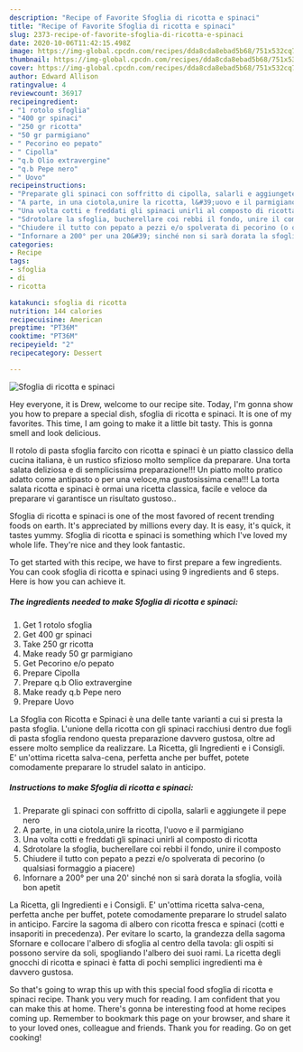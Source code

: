 ```yaml
---
description: "Recipe of Favorite Sfoglia di ricotta e spinaci"
title: "Recipe of Favorite Sfoglia di ricotta e spinaci"
slug: 2373-recipe-of-favorite-sfoglia-di-ricotta-e-spinaci
date: 2020-10-06T11:42:15.498Z
image: https://img-global.cpcdn.com/recipes/dda8cda8ebad5b68/751x532cq70/sfoglia-di-ricotta-e-spinaci-recipe-main-photo.jpg
thumbnail: https://img-global.cpcdn.com/recipes/dda8cda8ebad5b68/751x532cq70/sfoglia-di-ricotta-e-spinaci-recipe-main-photo.jpg
cover: https://img-global.cpcdn.com/recipes/dda8cda8ebad5b68/751x532cq70/sfoglia-di-ricotta-e-spinaci-recipe-main-photo.jpg
author: Edward Allison
ratingvalue: 4
reviewcount: 36917
recipeingredient:
- "1 rotolo sfoglia"
- "400 gr spinaci"
- "250 gr ricotta"
- "50 gr parmigiano"
- " Pecorino eo pepato"
- " Cipolla"
- "q.b Olio extravergine"
- "q.b Pepe nero"
- " Uovo"
recipeinstructions:
- "Preparate gli spinaci con soffritto di cipolla, salarli e aggiungete il pepe nero"
- "A parte, in una ciotola,unire la ricotta, l&#39;uovo e il parmigiano"
- "Una volta cotti e freddati gli spinaci unirli al composto di ricotta"
- "Sdrotolare la sfoglia, bucherellare coi rebbi il fondo, unire il composto"
- "Chiudere il tutto con pepato a pezzi e/o spolverata di pecorino (o qualsiasi formaggio a piacere)"
- "Infornare a 200° per una 20&#39; sinché non si sarà dorata la sfoglia, voilà bon apetit"
categories:
- Recipe
tags:
- sfoglia
- di
- ricotta

katakunci: sfoglia di ricotta 
nutrition: 144 calories
recipecuisine: American
preptime: "PT36M"
cooktime: "PT36M"
recipeyield: "2"
recipecategory: Dessert

---
```



![Sfoglia di ricotta e spinaci](https://img-global.cpcdn.com/recipes/dda8cda8ebad5b68/751x532cq70/sfoglia-di-ricotta-e-spinaci-recipe-main-photo.jpg)

Hey everyone, it is Drew, welcome to our recipe site. Today, I'm gonna show you how to prepare a special dish, sfoglia di ricotta e spinaci. It is one of my favorites. This time, I am going to make it a little bit tasty. This is gonna smell and look delicious.

Il rotolo di pasta sfoglia farcito con ricotta e spinaci è un piatto classico della cucina italiana, è un rustico sfizioso molto semplice da preparare. Una torta salata deliziosa e di semplicissima preparazione!!! Un piatto molto pratico adatto come antipasto o per una veloce,ma gustosissima cena!!! La torta salata ricotta e spinaci è ormai una ricetta classica, facile e veloce da preparare vi garantisce un risultato gustoso..

Sfoglia di ricotta e spinaci is one of the most favored of recent trending foods on earth. It's appreciated by millions every day. It is easy, it's quick, it tastes yummy. Sfoglia di ricotta e spinaci is something which I've loved my whole life. They're nice and they look fantastic.


To get started with this recipe, we have to first prepare a few ingredients. You can cook sfoglia di ricotta e spinaci using 9 ingredients and 6 steps. Here is how you can achieve it.

<!--inarticleads1-->

##### The ingredients needed to make Sfoglia di ricotta e spinaci:

1. Get 1 rotolo sfoglia
1. Get 400 gr spinaci
1. Take 250 gr ricotta
1. Make ready 50 gr parmigiano
1. Get  Pecorino e/o pepato
1. Prepare  Cipolla
1. Prepare q.b Olio extravergine
1. Make ready q.b Pepe nero
1. Prepare  Uovo


La Sfoglia con Ricotta e Spinaci è una delle tante varianti a cui si presta la pasta sfoglia. L&#39;unione della ricotta con gli spinaci racchiusi dentro due fogli di pasta sfoglia rendono questa preparazione davvero gustosa, oltre ad essere molto semplice da realizzare. La Ricetta, gli Ingredienti e i Consigli. E&#39; un&#39;ottima ricetta salva-cena, perfetta anche per buffet, potete comodamente preparare lo strudel salato in anticipo. 

<!--inarticleads2-->

##### Instructions to make Sfoglia di ricotta e spinaci:

1. Preparate gli spinaci con soffritto di cipolla, salarli e aggiungete il pepe nero
1. A parte, in una ciotola,unire la ricotta, l&#39;uovo e il parmigiano
1. Una volta cotti e freddati gli spinaci unirli al composto di ricotta
1. Sdrotolare la sfoglia, bucherellare coi rebbi il fondo, unire il composto
1. Chiudere il tutto con pepato a pezzi e/o spolverata di pecorino (o qualsiasi formaggio a piacere)
1. Infornare a 200° per una 20&#39; sinché non si sarà dorata la sfoglia, voilà bon apetit


La Ricetta, gli Ingredienti e i Consigli. E&#39; un&#39;ottima ricetta salva-cena, perfetta anche per buffet, potete comodamente preparare lo strudel salato in anticipo. Farcire la sagoma di albero con ricotta fresca e spinaci (cotti e insaporiti in precedenza). Per evitare lo scarto, la grandezza della sagoma Sfornare e collocare l&#39;albero di sfoglia al centro della tavola: gli ospiti si possono servire da soli, spogliando l&#39;albero dei suoi rami. La ricetta degli gnocchi di ricotta e spinaci è fatta di pochi semplici ingredienti ma è davvero gustosa. 

So that's going to wrap this up with this special food sfoglia di ricotta e spinaci recipe. Thank you very much for reading. I am confident that you can make this at home. There's gonna be interesting food at home recipes coming up. Remember to bookmark this page on your browser, and share it to your loved ones, colleague and friends. Thank you for reading. Go on get cooking!
